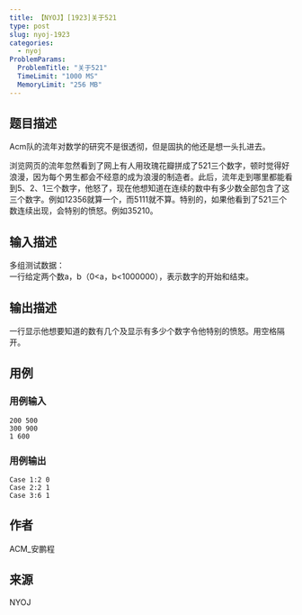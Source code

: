 ```yaml
---
title: 【NYOJ】[1923]关于521
type: post
slug: nyoj-1923
categories:
  - nyoj
ProblemParams:
  ProblemTitle: "关于521"
  TimeLimit: "1000 MS"
  MemoryLimit: "256 MB"
---
```


## 题目描述

Acm队的流年对数学的研究不是很透彻，但是固执的他还是想一头扎进去。

浏览网页的流年忽然看到了网上有人用玫瑰花瓣拼成了521三个数字，顿时觉得好浪漫，因为每个男生都会不经意的成为浪漫的制造者。此后，流年走到哪里都能看到5、2、1三个数字，他怒了，现在他想知道在连续的数中有多少数全部包含了这三个数字。例如12356就算一个，而5111就不算。特别的，如果他看到了521三个数连续出现，会特别的愤怒。例如35210。

## 输入描述

多组测试数据：  
一行给定两个数a，b（0<a，b<1000000），表示数字的开始和结束。

## 输出描述

一行显示他想要知道的数有几个及显示有多少个数字令他特别的愤怒。用空格隔开。

## 用例

### 用例输入

```
200 500
300 900
1 600
```
  

### 用例输出

```
Case 1:2 0
Case 2:2 1
Case 3:6 1
```

## 作者

ACM\_安鹏程

## 来源

NYOJ
